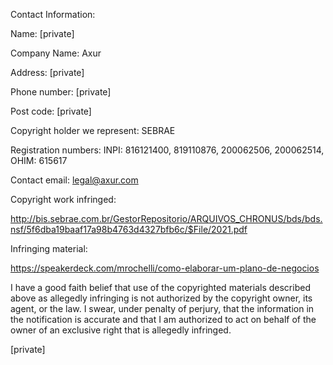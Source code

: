 Contact Information:

Name: [private]

Company Name: Axur

Address: [private]

Phone number: [private]

Post code: [private]

Copyright holder we represent: SEBRAE

Registration numbers: INPI: 816121400, 819110876, 200062506, 200062514, OHIM: 615617

Contact email: legal@axur.com

Copyright work infringed:

http://bis.sebrae.com.br/GestorRepositorio/ARQUIVOS_CHRONUS/bds/bds.nsf/5f6dba19baaf17a98b4763d4327bfb6c/$File/2021.pdf

Infringing material:

https://speakerdeck.com/mrochelli/como-elaborar-um-plano-de-negocios

I have a good faith belief that use of the copyrighted materials described above as allegedly infringing is not authorized by the copyright owner, its agent, or the law. I swear, under penalty of perjury, that the information in the notification is accurate and that I am authorized to act on behalf of the owner of an exclusive right that is allegedly infringed.

[private]
